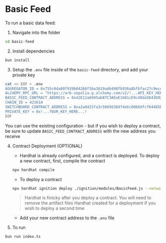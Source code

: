 # Basic Feed

To run a basic data feed:

1. Navigate into the folder

```bash
cd basic-feed
```

2. Install dependencies

```bash
bun install
```

3. Setup the `.env` file inside of the `basic-feed` directory, and add your
private key

```bash
cat << EOF > .env
AGGREGATOR_ID = 0x755c0da00f939b04266f3ba3619ad6498fb936a8bfbfac27c9ecd4ab4c5d4878
ALCHEMY_RPC_URL = "https://arb-sepolia.g.alchemy.com/v2/!...API_KEY_HERE...!"
BASIC_FEED_CONTRACT_ADDRESS = 0x42E12a6945ab87C3AEeE1601cE9c40da5D43D92A
CHAIN_ID = 421614
SWITCHBOARD_CONTRACT_ADDRESS = 0xa2a0425fa3c5669d384f4e6c8068dfcf64485b3b
PRIVATE_KEY = 0x!...YOUR_KEY_HERE...!
EOF
```

You can use the existing configuration - but if you wish to deploy a contract,
be sure to update `BASIC_FEED_CONTRACT_ADDRESS` with the new address you receive

4. Contract Deployment (OPTIONAL)

	* Hardhat is already configured, and a contract is deployed. To deploy a new
	contract, first, compile the contract

	```bash
	npx hardhat compile
	```

	* To deploy a contract

	```bash
	npx hardhat ignition deploy ./ignition/modules/BasicFeed.js --network arbitrumSepolia
	```
	> Hardhat is finicky after you deploy a contract. You will need to remove
	the artifact files Hardhat created for a deployment if you wish to deploy
	a second time

	* Add your new contract address to the `.env` file

6. To run

```bash
bun run index.ts
```
